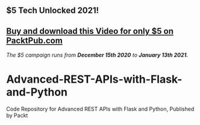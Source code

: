 ## $5 Tech Unlocked 2021!
[Buy and download this Video for only $5 on PacktPub.com](https://www.packtpub.com/product/advanced-rest-apis-with-flask-and-python-video/9781839215810)
-----
*The $5 campaign         runs from __December 15th 2020__ to __January 13th 2021.__*

# Advanced-REST-APIs-with-Flask-and-Python
Code Repository for Advanced REST APIs with Flask and Python, Published by Packt
